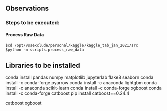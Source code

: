 ## Observations

### Steps to be executed:

#### Process Raw Data
    $cd /opt/vssexclude/personal/kaggle/kaggle_tab_jan_2021/src
    $python -m scripts.process_raw_data


## Libraries to be installed

conda install pandas numpy matplotlib jupyterlab flake8 seaborn
conda install -c conda-forge pyarrow
conda install -c anaconda lightgbm
conda install -c anaconda scikit-learn
conda install -c conda-forge xgboost 
conda install -c conda-forge catboost
pip install catboost==0.24.4

catboost
xgboost